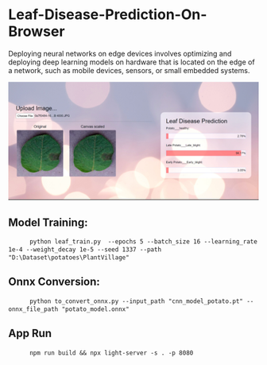 # Leaf-Disease-Prediction-On-Browser
Deploying neural networks on edge devices involves optimizing and deploying deep learning models on hardware that is located on the edge of a network, such as mobile devices, sensors, or small embedded systems.

![alt text](leaf.jpg)


## Model Training:
          python leaf_train.py  --epochs 5 --batch_size 16 --learning_rate 1e-4 --weight_decay 1e-5 --seed 1337 --path "D:\Dataset\potatoes\PlantVillage"
          
## Onnx Conversion:
          python to_convert_onnx.py --input_path "cnn_model_potato.pt" --onnx_file_path "potato_model.onnx"
          
## App Run

          npm run build && npx light-server -s . -p 8080
